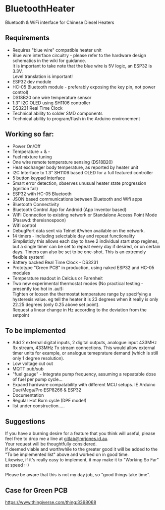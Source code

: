# BluetoothHeater

Bluetooth & WiFi interface for Chinese Diesel Heaters

Requirements
--------------------------
* Requires "blue wire" compatible heater unit
* Blue wire interface circuitry - please refer to the hardware design schematics in the wiki for guidance.  
  It is important to take note that the blue wire is 5V logic, an ESP32 is 3.3V.  
  Level translation is important!
* ESP32 dev module
* HC-05 Bluetooth module - preferably exposing the key pin, not power control)
* DS18B20 one wire temperature sensor
* 1.3" I2C OLED using SH1106 controller
* DS3231 Real Time Clock
* Technical ability to solder SMD components
* Technical ability to program/flash in the Arduino environement

Working so far:
--------------------------
* Power On/Off
* Temperature + & -
* Fuel mixture tuning
* One wire remote temperature sensing (DS18B20)
* Heat exchanger body temperature, as reported by heater unit
* I2C Interface to 1.3" SH1106 based OLED for a full featured controller
* 5 button keypad interface
* Smart error detection, observes unusual heater state progression (ignition fail)
* ESP32 with HC-05 Bluetooth
* JSON based communications between Bluetooth and Wifi apps
* Bluetooth Connectivity
* Bluetooth Control App for Android (App Inventor based)
* WiFi Connection to existing network or Standalone Access Point Mode (Passwd: thereisnospoon)
* Wifi control
* DebugPort data sent via Telnet if/when available on the network.
* 14 timers - including selectable day and repeat functionality    
  Simplisticly this allows each day to have 2 individual start stop regimes, but 
  a single timer can be set to repeat every day if desired, or on certain days.
  Timers can also be set to be one-shot.
  This is an extremely flexible system!   
* Battery backed Real Time Clock - DS3231
* Prototype "Green PCB" in production, using naked ESP32 and HC-05 modules 
* Temperature readout in Celcius or Farenheit
* Two new experimental thermostat modes (No practical testing - presently too hot in .au!):  
    Tighten or loosen the thermostat temperature range by specifying a hysteresis value. eg tell the heater it is 23 degrees when it really is only 22.25 degrees (only 0.25 above set point).  
    Request a linear change in Hz according to the deviation from the setpoint
 

To be implemented 
--------------------------
* Add 2 external digital inputs, 2 digital outputs, analogue input 433MHz Rx stream, 433MHz Tx stream connections. This would allow external timer units for example, or analogue temeprature demand (which is still only 1 degree resolution).
* Low voltage cut out 
* MQTT pub/sub 
* "fuel gauge" - Integrate pump frequency, assuming a repeatable dose of fuel per pump cycle...
* Expand hardware compatability with different MCU setups.  IE Arduino Due/Mega/Pro ESP8266 & ESP32
* Documentation
* Regular Hot Burn cycle (DPF mode!)
* list under construction.....

Suggestions
--------------------------
If you have a burning desire for a feature that you think will useful, please feel free to drop me a line at gitlab@mrjones.id.au.  
Your request will be thoughtfully considered.  
If deemed viable and worthwhile to the greater good it will be added to the "To be implemented list" above and worked on in good time.  
Likewise, if it's really easy to implement, it may make it to "Working So Far" at speed :-)

Please be aware that this is not my day job, so "good things take time".

Case for Green PCB
--------------------------
https://www.thingiverse.com/thing:3398068

